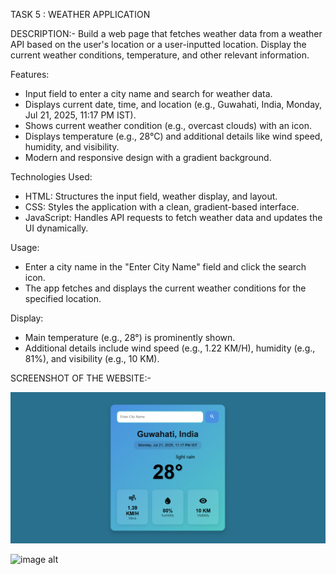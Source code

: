 TASK 5 : WEATHER APPLICATION

DESCRIPTION:- Build a web page that fetches weather data from a weather API based on the user's location or a user-inputted location. Display the current weather conditions, temperature, and other relevant information.

Features:
- Input field to enter a city name and search for weather data.
- Displays current date, time, and location (e.g., Guwahati, India, Monday, Jul 21, 2025, 11:17 PM IST).
- Shows current weather condition (e.g., overcast clouds) with an icon.
- Displays temperature (e.g., 28°C) and additional details like wind speed, humidity, and visibility.
- Modern and responsive design with a gradient background.

Technologies Used:
- HTML: Structures the input field, weather display, and layout.
- CSS: Styles the application with a clean, gradient-based interface.
- JavaScript: Handles API requests to fetch weather data and updates the UI dynamically.

Usage:
- Enter a city name in the "Enter City Name" field and click the search icon.
- The app fetches and displays the current weather conditions for the specified location.

Display:
- Main temperature (e.g., 28°) is prominently shown.
- Additional details include wind speed (e.g., 1.22 KM/H), humidity (e.g., 81%), and visibility (e.g., 10 KM).


SCREENSHOT OF THE WEBSITE:-

![image alt](https://github.com/Bidyut398/PRODIGY_WD_05/blob/671e3986a683f1d11c5ad8d0cac0037faf47e8ea/Screenshot%202025-07-21%20231712.png)

![image alt]()


